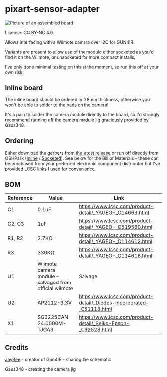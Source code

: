 # pixart-sensor-adapter

![Picture of an assembled board](https://github.com/eatnooM/pixart-sensor-adapter/assets/1300835/cdcc46df-1f16-41a8-90ac-a6b3eefab124)

License: CC BY-NC 4.0

Allows interfacing with a Wiimote camera over I2C for GUN4IR.

Variants are present to allow use of the module either socketed as you'd find it on the Wiimote, or unsocketed for more compact installs.

I've only done minimal testing on this at the moment, so run this off at your own risk.

## Inline board

The inline board should be ordered in 0.8mm thickness, otherwise you won't be able to solder to the pads on the camera!

It's a pain to solder the camera module directly to the board, so I'd strongly recommend running off [the camera module jig](inline/Wii-IR-camera-solder-guideGun4IR-v7.stl) graciously provided by Gzus348.

## Ordering

Either download the gerbers from [the latest release](https://github.com/eatnooM/pixart-sensor-adapter/releases/latest) or run off directly from OSHPark ([Inline](https://oshpark.com/shared_projects/EPIfHW2C) / [Socketed](https://oshpark.com/shared_projects/FovxzPdv)). See below for the Bill of Materials - these can be purchased from your preferred electronic component distributor but I've provided LCSC links I used for convenience.

## BOM

| Reference | Value | Link |
|-----------|-------|------|
| C1 | 0.1uF | https://www.lcsc.com/product-detail/_YAGEO-_C14663.html |
| C2, C3 | 1uF | https://www.lcsc.com/product-detail/_YAGEO-_C519560.html |
| R1, R2 | 2.7KΩ | https://www.lcsc.com/product-detail/_YAGEO-_C114612.html |
| R3 | 330KΩ | https://www.lcsc.com/product-detail/_YAGEO-_C114618.html |
| U1 | Wiimote camera module – salvaged from official wiimote | Salvage |
| U2 | AP2112-3.3V | https://www.lcsc.com/product-detail/_Diodes-Incorporated-_C51118.html |
| X1 | SG3225CAN 24.0000M-TJGA3 | https://www.lcsc.com/product-detail/_Seiko-Epson-_C32528.html |

## Credits

[JayBee](https://www.gun4ir.com/) - creator of Gun4IR - sharing the schematic

Gzus348 - creating the camera jig
